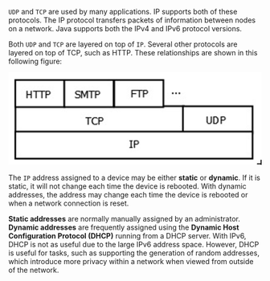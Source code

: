 
`UDP` and `TCP` are used by many applications. IP supports both of these protocols. The IP
protocol transfers packets of information between nodes on a network. Java supports both
the IPv4 and IPv6 protocol versions.


Both `UDP` and `TCP` are layered on top of `IP`. Several other protocols are layered on top of
TCP, such as HTTP. These relationships are shown in this following figure:

![](images/20181022195312.png)

The `IP` address assigned to a device may be either **static** or **dynamic**. If it is static, it will not change each time the device is rebooted. With dynamic addresses, the address may change each time the device is rebooted or when a network connection is reset.

**Static addresses** are normally manually assigned by an administrator. **Dynamic addresses** are frequently assigned using the **Dynamic Host Configuration Protocol (DHCP)** running from a DHCP server. With IPv6, DHCP is not as useful due to the large IPv6 address space. However, DHCP is useful for tasks, such as supporting the generation of random addresses, which introduce more privacy within a network when viewed from outside of the network.


